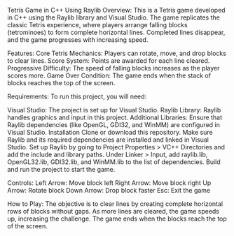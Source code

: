 Tetris Game in C++ Using Raylib
Overview:
This is a Tetris game developed in C++ using the Raylib library and Visual Studio. The game replicates the classic Tetris experience, where players arrange falling blocks (tetrominoes) to form complete horizontal lines. Completed lines disappear, and the game progresses with increasing speed.

Features:
Core Tetris Mechanics: Players can rotate, move, and drop blocks to clear lines.
Score System: Points are awarded for each line cleared.
Progressive Difficulty: The speed of falling blocks increases as the player scores more.
Game Over Condition: The game ends when the stack of blocks reaches the top of the screen.

Requirements:
To run this project, you will need:

Visual Studio: The project is set up for Visual Studio.
Raylib Library: Raylib handles graphics and input in this project.
Additional Libraries: Ensure that Raylib dependencies (like OpenGL, GDI32, and WinMM) are configured in Visual Studio.
Installation
Clone or download this repository.
Make sure Raylib and its required dependencies are installed and linked in Visual Studio.
Set up Raylib by going to Project Properties > VC++ Directories and add the include and library paths.
Under Linker > Input, add raylib.lib, OpenGL32.lib, GDI32.lib, and WinMM.lib to the list of dependencies.
Build and run the project to start the game.

Controls:
Left Arrow: Move block left
Right Arrow: Move block right
Up Arrow: Rotate block
Down Arrow: Drop block faster
Esc: Exit the game

How to Play:
The objective is to clear lines by creating complete horizontal rows of blocks without gaps. As more lines are cleared, the game speeds up, increasing the challenge. The game ends when the blocks reach the top of the screen.
